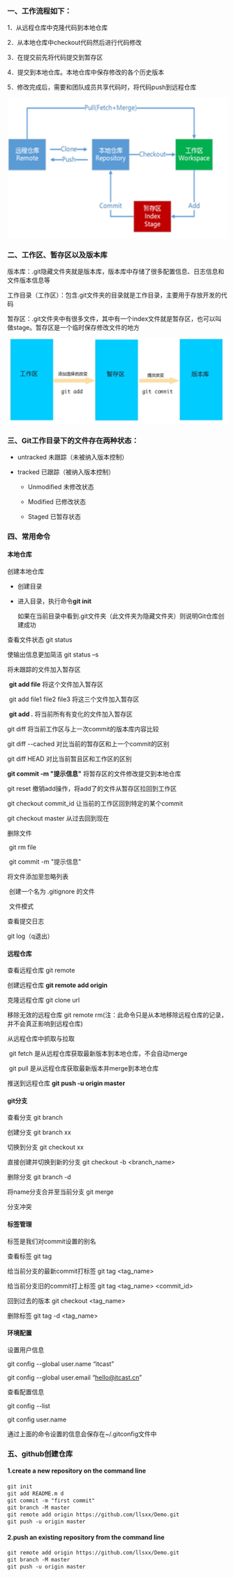 ### 一、工作流程如下：

1．从远程仓库中克隆代码到本地仓库 

2．从本地仓库中checkout代码然后进行代码修改 

3．在提交前先将代码提交到暂存区 

4．提交到本地仓库。本地仓库中保存修改的各个历史版本 

5．修改完成后，需要和团队成员共享代码时，将代码push到远程仓库

![Roository  Commit  kout—.  Stage ](image/clip_image001.png)

 

### 二、工作区、暂存区以及版本库

版本库：.git隐藏文件夹就是版本库，版本库中存储了很多配置信息、日志信息和文件版本信息等

工作目录（工作区）：包含.git文件夹的目录就是工作目录，主要用于存放开发的代码

暂存区：.git文件夹中有很多文件，其中有一个index文件就是暂存区，也可以叫做stage。暂存区是一个临时保存修改文件的地方

![工 作 区  Oit 0  皙 存 区  git a—it ](image/clip_image002.png)

###  三、Git工作目录下的文件存在两种状态： 

-  untracked 未跟踪（未被纳入版本控制）

- tracked 已跟踪（被纳入版本控制）
  -  Unmodified 未修改状态

  - Modified 已修改状态

  - Staged 已暂存状态

### 四、常用命令

#### 本地仓库

创建本地仓库

  + 创建目录 

  + 进入目录，执行命令**git init**

    如果在当前目录中看到.git文件夹（此文件夹为隐藏文件夹）则说明Git仓库创建成功

 查看文件状态  git status

使输出信息更加简洁  git status –s 

 将未跟踪的文件加入暂存区

​	**git add file**   将这个文件加入暂存区

​	git add file1 file2 file3  将这三个文件加入暂存区

​	**git add .**    将当前所有有变化的文件加入暂存区

git diff  将当前工作区与上一次commit的版本库内容比较

git diff --cached   对比当前的暂存区和上一个commit的区别

git diff HEAD  对比当前暂且区和工作区的区别

**git commit  -m "提示信息"**  将暂存区的文件修改提交到本地仓库

git reset   撤销add操作，将add了的文件从暂存区拉回到工作区

git checkout   commit_id      让当前的工作区回到特定的某个commit

git checkout master  从过去回到现在

删除文件

​	git rm file

​	git commit  -m "提示信息"

将文件添加至忽略列表

​	创建一个名为 .gitignore 的文件

​	文件模式

 

查看提交日志

git log（q退出）

#### 远程仓库

查看远程仓库   git remote 

创建远程仓库     **git remote add origin  <url>**

 克隆远程仓库     git clone url

移除无效的远程仓库 git remote rm(注：此命令只是从本地移除远程仓库的记录，并不会真正影响到远程仓库)

从远程仓库中抓取与拉取  

​	git fetch 是从远程仓库获取最新版本到本地仓库，不会自动merge

​	git pull 是从远程仓库获取最新版本并merge到本地仓库

推送到远程仓库 **git push -u origin master**

#### git分支

查看分支  git branch

创建分支 git branch xx

切换到分支  git checkout xx

直接创建并切换到新的分支  git checkout -b <branch_name>

 删除分支  git branch -d <name> 

将name分支合并至当前分支  git merge <name> 

分支冲突

#### 标签管理

标签是我们对commit设置的别名

查看标签   git tag

给当前分支的最新commit打标签   git tag <tag_name>

给当前分支旧的commit打上标签  git tag <tag_name> <commit_id>

回到过去的版本  git checkout <tag_name>

删除标签  git tag -d <tag_name>

#### 环境配置

设置用户信息 

   git config --global user.name “itcast”

   git config --global user.email “hello@itcast.cn”

查看配置信息

   git config --list

   git config user.name

通过上面的命令设置的信息会保存在~/.gitconfig文件中

### 五、github创建仓库

#### 1.create a new repository on the command line

```
git init
git add README.m d
git commit -m "first commit"
git branch -M master
git remote add origin https://github.com/llsxx/Demo.git
git push -u origin master
```

#### 2.push an existing repository from the command line

```
git remote add origin https://github.com/llsxx/Demo.git
git branch -M master
git push -u origin master
```

